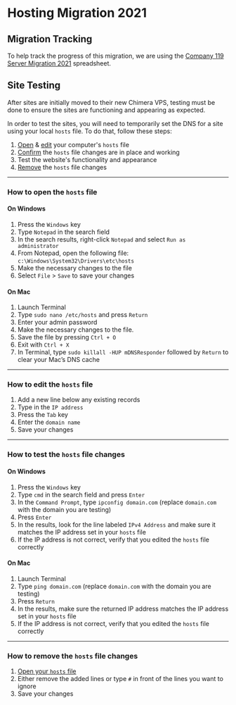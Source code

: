 # Hosting Migration 2021

## Migration Tracking

To help track the progress of this migration, we are using the [Company 119 Server Migration 2021](https://docs.google.com/spreadsheets/d/1duk6oSMVem-U9xJtb4PUWXWMlXjUDCvqOOCsyT7j-ZU/edit#gid=2028465986) spreadsheet.

## Site Testing

After sites are initially moved to their new Chimera VPS, testing must be done to ensure the sites are functioning and appearing as expected.

In order to test the sites, you will need to temporarily set the DNS for a site using your local `hosts` file. To do that, follow these steps:

1. [Open](#how-to-open-the-hosts-file) & [edit](#how-to-format-the-hosts-file) your computer's `hosts` file
1. [Confirm](#how-to-test-the-hosts-file-changes) the `hosts` file changes are in place and working
1. Test the website's functionality and appearance
1. [Remove](#how-to-remove-the-hosts-file-changes) the `hosts` file changes

---

### How to open the `hosts` file

#### On Windows

1. Press the `Windows` key
1. Type `Notepad` in the search field
1. In the search results, right-click `Notepad` and select `Run as administrator`
1. From Notepad, open the following file: `c:\Windows\System32\Drivers\etc\hosts`
1. Make the necessary changes to the file
1. Select `File` > `Save` to save your changes

#### On Mac

1. Launch Terminal
1. Type `sudo nano /etc/hosts` and press `Return`
1. Enter your admin password
1. Make the necessary changes to the file.
1. Save the file by pressing `Ctrl + O`
1. Exit with `Ctrl + X`
1. In Terminal, type `sudo killall -HUP mDNSResponder` followed by `Return` to clear your Mac’s DNS cache

---

### How to edit the `hosts` file

1. Add a new line below any existing records
1. Type in the `IP address`
1. Press the `Tab` key
1. Enter the `domain name`
1. Save your changes

---

### How to test the `hosts` file changes

#### On Windows

1. Press the `Windows` key
1. Type `cmd` in the search field and press `Enter`
1. In the `Command Prompt`, type `ipconfig domain.com` (replace `domain.com` with the domain you are testing)
1. Press `Enter`
1. In the results, look for the line labeled `IPv4 Address` and make sure it matches the IP address set in your `hosts` file
1. If the IP address is not correct, verify that you edited the `hosts` file correctly

#### On Mac

1. Launch Terminal
1. Type `ping domain.com` (replace `domain.com` with the domain you are testing)
1. Press `Return`
1. In the results, make sure the returned IP address matches the IP address set in your `hosts` file
1. If the IP address is not correct, verify that you edited the `hosts` file correctly

---

### How to remove the `hosts` file changes

1. [Open your `hosts` file](#how-to-open-the-hosts-file)
1. Either remove the added lines or type `#` in front of the lines you want to ignore
1. Save your changes
